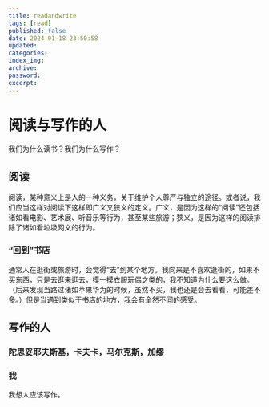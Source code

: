 ```yaml
---
title: readandwrite
tags: [read]
published: false
date: 2024-01-18 23:50:58
updated:
categories:
index_img:
archive:
password:
excerpt:
---
```


<!-- TODO: not finished -->

# 阅读与写作的人

我们为什么读书？我们为什么写作？

## 阅读

阅读，某种意义上是人的一种义务，关于维护个人尊严与独立的途径。或者说，我们应当这样对阅读下这样即广义又狭义的定义。广义，是因为这样的“阅读”还包括诸如看电影、艺术展、听音乐等行为，甚至某些旅游；狭义，是因为这样的阅读排除了诸如看垃圾网文的行为。

### “回到”书店

通常人在逛街或旅游时，会觉得“去”到某个地方。我向来是不喜欢逛街的，如果不买东西，只是去逛来逛去，摸一摸衣服玩偶之类的，我不知道为什么要这么做。（后来发现当路过诸如苹果华为的时候，虽然不买，我也还是会去看看，可能差不多。）但是当遇到类似于书店的地方，我会有全然不同的感受。

## 写作的人

### 陀思妥耶夫斯基，卡夫卡，马尔克斯，加缪

### 我
我想人应该写作。
